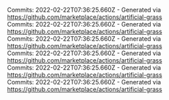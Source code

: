 Commits: 2022-02-22T07:36:25.660Z - Generated via https://github.com/marketplace/actions/artificial-grass
<br>
Commits: 2022-02-22T07:36:25.660Z - Generated via https://github.com/marketplace/actions/artificial-grass
<br>
Commits: 2022-02-22T07:36:25.660Z - Generated via https://github.com/marketplace/actions/artificial-grass
<br>
Commits: 2022-02-22T07:36:25.660Z - Generated via https://github.com/marketplace/actions/artificial-grass
<br>
Commits: 2022-02-22T07:36:25.660Z - Generated via https://github.com/marketplace/actions/artificial-grass
<br>
Commits: 2022-02-22T07:36:25.660Z - Generated via https://github.com/marketplace/actions/artificial-grass
<br>
